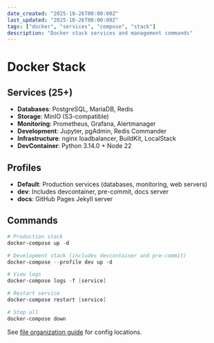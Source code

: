 ```yaml
---
date_created: "2025-10-26T00:00:00Z"
last_updated: "2025-10-26T00:00:00Z"
tags: ["docker", "services", "compose", "stack"]
description: "Docker stack services and management commands"
---
```


# Docker Stack

## Services (25+)

- **Databases**: PostgreSQL, MariaDB, Redis
- **Storage**: MinIO (S3-compatible)
- **Monitoring**: Prometheus, Grafana, Alertmanager
- **Development**: Jupyter, pgAdmin, Redis Commander
- **Infrastructure**: nginx loadbalancer, BuildKit, LocalStack
- **DevContainer**: Python 3.14.0 + Node 22

## Profiles

- **Default**: Production services (databases, monitoring, web servers)
- **dev**: Includes devcontainer, pre-commit, docs server
- **docs**: GitHub Pages Jekyll server

## Commands

```powershell
# Production stack
docker-compose up -d

# Development stack (includes devcontainer and pre-commit)
docker-compose --profile dev up -d

# View logs
docker-compose logs -f [service]

# Restart service
docker-compose restart [service]

# Stop all
docker-compose down
```

See [file organization guide](agent-file-organization.md) for config locations.
